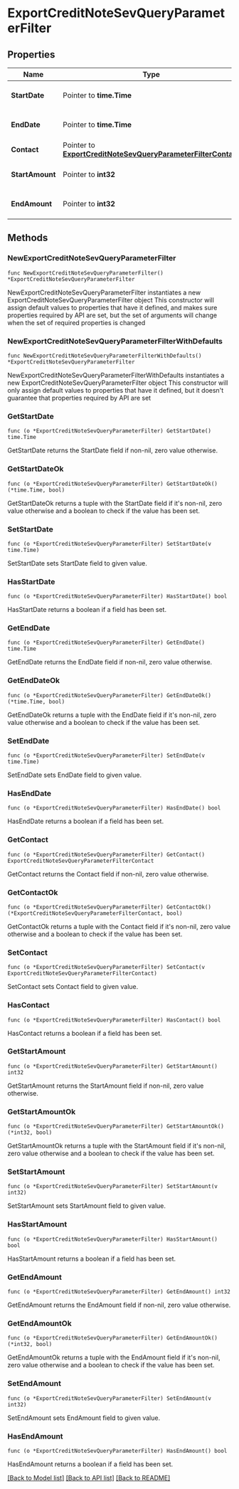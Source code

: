 # ExportCreditNoteSevQueryParameterFilter

## Properties

Name | Type | Description | Notes
------------ | ------------- | ------------- | -------------
**StartDate** | Pointer to **time.Time** | Start date of the credit note | [optional] 
**EndDate** | Pointer to **time.Time** | End date of the credit note | [optional] 
**Contact** | Pointer to [**ExportCreditNoteSevQueryParameterFilterContact**](ExportCreditNoteSevQueryParameterFilterContact.md) |  | [optional] 
**StartAmount** | Pointer to **int32** | filters the credit notes by amount | [optional] 
**EndAmount** | Pointer to **int32** | filters the credit notes by amount | [optional] 

## Methods

### NewExportCreditNoteSevQueryParameterFilter

`func NewExportCreditNoteSevQueryParameterFilter() *ExportCreditNoteSevQueryParameterFilter`

NewExportCreditNoteSevQueryParameterFilter instantiates a new ExportCreditNoteSevQueryParameterFilter object
This constructor will assign default values to properties that have it defined,
and makes sure properties required by API are set, but the set of arguments
will change when the set of required properties is changed

### NewExportCreditNoteSevQueryParameterFilterWithDefaults

`func NewExportCreditNoteSevQueryParameterFilterWithDefaults() *ExportCreditNoteSevQueryParameterFilter`

NewExportCreditNoteSevQueryParameterFilterWithDefaults instantiates a new ExportCreditNoteSevQueryParameterFilter object
This constructor will only assign default values to properties that have it defined,
but it doesn't guarantee that properties required by API are set

### GetStartDate

`func (o *ExportCreditNoteSevQueryParameterFilter) GetStartDate() time.Time`

GetStartDate returns the StartDate field if non-nil, zero value otherwise.

### GetStartDateOk

`func (o *ExportCreditNoteSevQueryParameterFilter) GetStartDateOk() (*time.Time, bool)`

GetStartDateOk returns a tuple with the StartDate field if it's non-nil, zero value otherwise
and a boolean to check if the value has been set.

### SetStartDate

`func (o *ExportCreditNoteSevQueryParameterFilter) SetStartDate(v time.Time)`

SetStartDate sets StartDate field to given value.

### HasStartDate

`func (o *ExportCreditNoteSevQueryParameterFilter) HasStartDate() bool`

HasStartDate returns a boolean if a field has been set.

### GetEndDate

`func (o *ExportCreditNoteSevQueryParameterFilter) GetEndDate() time.Time`

GetEndDate returns the EndDate field if non-nil, zero value otherwise.

### GetEndDateOk

`func (o *ExportCreditNoteSevQueryParameterFilter) GetEndDateOk() (*time.Time, bool)`

GetEndDateOk returns a tuple with the EndDate field if it's non-nil, zero value otherwise
and a boolean to check if the value has been set.

### SetEndDate

`func (o *ExportCreditNoteSevQueryParameterFilter) SetEndDate(v time.Time)`

SetEndDate sets EndDate field to given value.

### HasEndDate

`func (o *ExportCreditNoteSevQueryParameterFilter) HasEndDate() bool`

HasEndDate returns a boolean if a field has been set.

### GetContact

`func (o *ExportCreditNoteSevQueryParameterFilter) GetContact() ExportCreditNoteSevQueryParameterFilterContact`

GetContact returns the Contact field if non-nil, zero value otherwise.

### GetContactOk

`func (o *ExportCreditNoteSevQueryParameterFilter) GetContactOk() (*ExportCreditNoteSevQueryParameterFilterContact, bool)`

GetContactOk returns a tuple with the Contact field if it's non-nil, zero value otherwise
and a boolean to check if the value has been set.

### SetContact

`func (o *ExportCreditNoteSevQueryParameterFilter) SetContact(v ExportCreditNoteSevQueryParameterFilterContact)`

SetContact sets Contact field to given value.

### HasContact

`func (o *ExportCreditNoteSevQueryParameterFilter) HasContact() bool`

HasContact returns a boolean if a field has been set.

### GetStartAmount

`func (o *ExportCreditNoteSevQueryParameterFilter) GetStartAmount() int32`

GetStartAmount returns the StartAmount field if non-nil, zero value otherwise.

### GetStartAmountOk

`func (o *ExportCreditNoteSevQueryParameterFilter) GetStartAmountOk() (*int32, bool)`

GetStartAmountOk returns a tuple with the StartAmount field if it's non-nil, zero value otherwise
and a boolean to check if the value has been set.

### SetStartAmount

`func (o *ExportCreditNoteSevQueryParameterFilter) SetStartAmount(v int32)`

SetStartAmount sets StartAmount field to given value.

### HasStartAmount

`func (o *ExportCreditNoteSevQueryParameterFilter) HasStartAmount() bool`

HasStartAmount returns a boolean if a field has been set.

### GetEndAmount

`func (o *ExportCreditNoteSevQueryParameterFilter) GetEndAmount() int32`

GetEndAmount returns the EndAmount field if non-nil, zero value otherwise.

### GetEndAmountOk

`func (o *ExportCreditNoteSevQueryParameterFilter) GetEndAmountOk() (*int32, bool)`

GetEndAmountOk returns a tuple with the EndAmount field if it's non-nil, zero value otherwise
and a boolean to check if the value has been set.

### SetEndAmount

`func (o *ExportCreditNoteSevQueryParameterFilter) SetEndAmount(v int32)`

SetEndAmount sets EndAmount field to given value.

### HasEndAmount

`func (o *ExportCreditNoteSevQueryParameterFilter) HasEndAmount() bool`

HasEndAmount returns a boolean if a field has been set.


[[Back to Model list]](../README.md#documentation-for-models) [[Back to API list]](../README.md#documentation-for-api-endpoints) [[Back to README]](../README.md)


